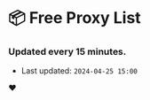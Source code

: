# :package: Free Proxy List
### Updated every 15 minutes.

- Last updated: `2024-04-25 15:00`

:heart:
